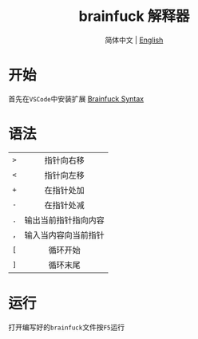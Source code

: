 <center>

<h1>brainfuck 解释器</h1>

简体中文 | [English](README_EN.md)

</center>

# 开始

首先在`VSCode`中安装扩展 [Brainfuck Syntax](https://github.com/attilabuti/brainfuck-syntax)

# 语法

|||
:---:|:---:
`>`|指针向右移
`<`|指针向左移
`+`|在指针处加
`-`|在指针处减
`.`|输出当前指针指向内容
`,`|输入当内容向当前指针
`[`|循环开始
`]`|循环末尾

# 运行

打开编写好的`brainfuck`文件按`F5`运行
